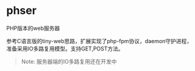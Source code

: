 # phser
PHP版本的web服务器

参考C语言版的tiny-web思路，扩展实现了php-fpm协议，daemon守护进程，
准备采用IO多路复用模型。支持GET,POST方法。

> Note: 服务器端的IO多路复用还在开发中



